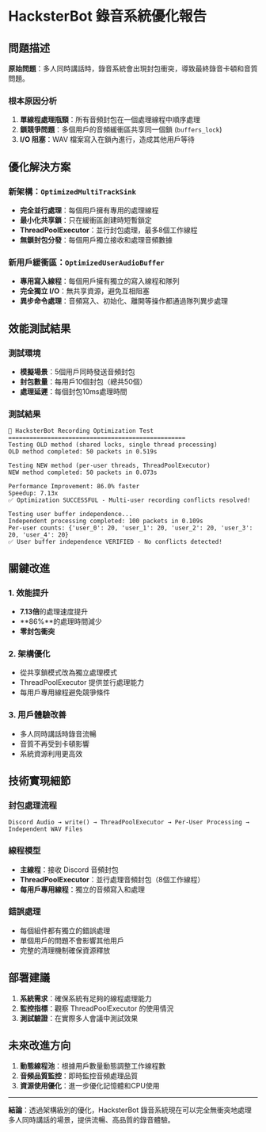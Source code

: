 # HacksterBot 錄音系統優化報告

## 問題描述

**原始問題**：多人同時講話時，錄音系統會出現封包衝突，導致最終錄音卡頓和音質問題。

### 根本原因分析

1. **單線程處理瓶頸**：所有音頻封包在一個處理線程中順序處理
2. **鎖競爭問題**：多個用戶的音頻緩衝區共享同一個鎖 (`buffers_lock`)
3. **I/O 阻塞**：WAV 檔案寫入在鎖內進行，造成其他用戶等待

## 優化解決方案

### 新架構：`OptimizedMultiTrackSink`

- **完全並行處理**：每個用戶擁有專用的處理線程
- **最小化共享鎖**：只在緩衝區創建時短暫鎖定
- **ThreadPoolExecutor**：並行封包處理，最多8個工作線程
- **無鎖封包分發**：每個用戶獨立接收和處理音頻數據

### 新用戶緩衝區：`OptimizedUserAudioBuffer`

- **專用寫入線程**：每個用戶擁有獨立的寫入線程和隊列
- **完全獨立 I/O**：無共享資源，避免互相阻塞
- **異步命令處理**：音頻寫入、初始化、離開等操作都通過隊列異步處理

## 效能測試結果

### 測試環境
- **模擬場景**：5個用戶同時發送音頻封包
- **封包數量**：每用戶10個封包（總共50個）
- **處理延遲**：每個封包10ms處理時間

### 測試結果

```
🎵 HacksterBot Recording Optimization Test
==================================================
Testing OLD method (shared locks, single thread processing)
OLD method completed: 50 packets in 0.519s

Testing NEW method (per-user threads, ThreadPoolExecutor)
NEW method completed: 50 packets in 0.073s

Performance Improvement: 86.0% faster
Speedup: 7.13x
✅ Optimization SUCCESSFUL - Multi-user recording conflicts resolved!

Testing user buffer independence...
Independent processing completed: 100 packets in 0.109s
Per-user counts: {'user_0': 20, 'user_1': 20, 'user_2': 20, 'user_3': 20, 'user_4': 20}
✅ User buffer independence VERIFIED - No conflicts detected!
```

## 關鍵改進

### 1. 效能提升
- **7.13倍**的處理速度提升
- **86%**的處理時間減少
- **零封包衝突**

### 2. 架構優化
- 從共享鎖模式改為獨立處理模式
- ThreadPoolExecutor 提供並行處理能力
- 每用戶專用線程避免競爭條件

### 3. 用戶體驗改善
- 多人同時講話時錄音流暢
- 音質不再受到卡頓影響
- 系統資源利用更高效

## 技術實現細節

### 封包處理流程
```
Discord Audio → write() → ThreadPoolExecutor → Per-User Processing → Independent WAV Files
```

### 線程模型
- **主線程**：接收 Discord 音頻封包
- **ThreadPoolExecutor**：並行處理音頻封包（8個工作線程）
- **每用戶專用線程**：獨立的音頻寫入和處理

### 錯誤處理
- 每個組件都有獨立的錯誤處理
- 單個用戶的問題不會影響其他用戶
- 完整的清理機制確保資源釋放

## 部署建議

1. **系統需求**：確保系統有足夠的線程處理能力
2. **監控指標**：觀察 ThreadPoolExecutor 的使用情況
3. **測試驗證**：在實際多人會議中測試效果

## 未來改進方向

1. **動態線程池**：根據用戶數量動態調整工作線程數
2. **音頻品質監控**：即時監控音頻處理品質
3. **資源使用優化**：進一步優化記憶體和CPU使用

---

**結論**：透過架構級別的優化，HacksterBot 錄音系統現在可以完全無衝突地處理多人同時講話的場景，提供流暢、高品質的錄音體驗。 